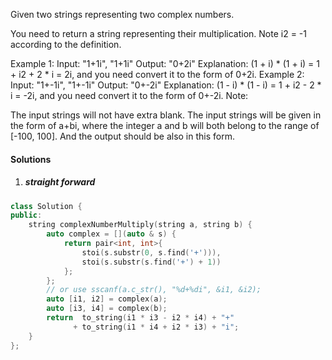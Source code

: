 Given two strings representing two complex numbers.

You need to return a string representing their multiplication. Note i2 = -1 according to the definition.

Example 1:
Input: "1+1i", "1+1i"
Output: "0+2i"
Explanation: (1 + i) * (1 + i) = 1 + i2 + 2 * i = 2i, and you need convert it to the form of 0+2i.
Example 2:
Input: "1+-1i", "1+-1i"
Output: "0+-2i"
Explanation: (1 - i) * (1 - i) = 1 + i2 - 2 * i = -2i, and you need convert it to the form of 0+-2i.
Note:

The input strings will not have extra blank.
The input strings will be given in the form of a+bi, where the integer a and b will both belong to the range of [-100, 100]. And the output should be also in this form.


#### Solutions

1. ##### straight forward

```c++
class Solution {
public:
    string complexNumberMultiply(string a, string b) {
        auto complex = [](auto & s) {
            return pair<int, int>{
                stoi(s.substr(0, s.find('+'))), 
                stoi(s.substr(s.find('+') + 1))
            };
        };
        // or use sscanf(a.c_str(), "%d+%di", &i1, &i2);
        auto [i1, i2] = complex(a);
        auto [i3, i4] = complex(b);
        return  to_string(i1 * i3 - i2 * i4) + "+"
              + to_string(i1 * i4 + i2 * i3) + "i";
    }
};
```